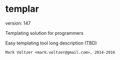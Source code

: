 templar
=======

version: 147

Templating solution for programmers

Easy templating tool long description (TBD)

	Mark Veltzer <mark.veltzer@gmail.com>, 2014-2016
